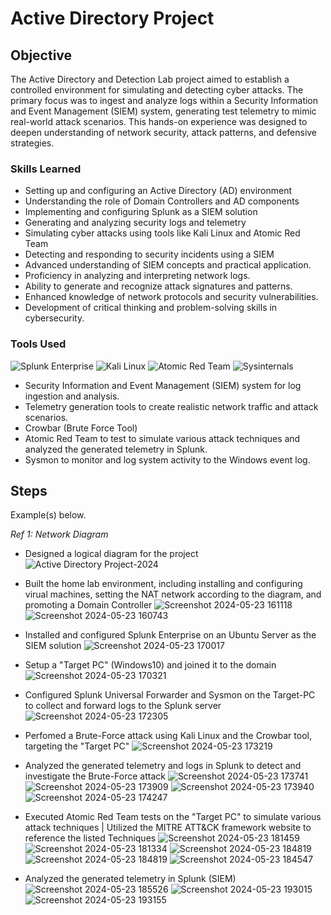 # Active Directory Project

## Objective

The Active Directory and Detection Lab project aimed to establish a controlled environment for simulating and detecting cyber attacks. The primary focus was to ingest and analyze logs within a Security Information and Event Management (SIEM) system, generating test telemetry to mimic real-world attack scenarios. This hands-on experience was designed to deepen understanding of network security, attack patterns, and defensive strategies.

### Skills Learned

- Setting up and configuring an Active Directory (AD) environment
- Understanding the role of Domain Controllers and AD components
- Implementing and configuring Splunk as a SIEM solution
- Generating and analyzing security logs and telemetry
- Simulating cyber attacks using tools like Kali Linux and Atomic Red Team
- Detecting and responding to security incidents using a SIEM
- Advanced understanding of SIEM concepts and practical application.
- Proficiency in analyzing and interpreting network logs.
- Ability to generate and recognize attack signatures and patterns.
- Enhanced knowledge of network protocols and security vulnerabilities.
- Development of critical thinking and problem-solving skills in cybersecurity.

### Tools Used

![Splunk Enterprise](https://img.shields.io/badge/Splunk_Enterprise-000000?style=for-the-badge&logo=splunk&logoColor=white)
![Kali Linux](https://img.shields.io/badge/Kali_Linux-557C94?style=for-the-badge&logo=kali-linux&logoColor=white)
![Atomic Red Team](https://img.shields.io/badge/Atomic_Red_Team-B22222?style=for-the-badge&logo=atom&logoColor=white)
![Sysinternals](https://img.shields.io/badge/Sysinternals-0078D4?style=for-the-badge&logo=microsoft&logoColor=white)
- Security Information and Event Management (SIEM) system for log ingestion and analysis.
- Telemetry generation tools to create realistic network traffic and attack scenarios.
- Crowbar (Brute Force Tool)
- Atomic Red Team to test to simulate various attack techniques and analyzed the generated telemetry in Splunk.
- Sysmon to monitor  and log system activity to the Windows event log.

## Steps

Example(s) below.

*Ref 1: Network Diagram*
*  Designed a logical diagram for the project
![Active Directory Project-2024](https://github.com/quinnran76/Detection-Lab/assets/58571908/048f3cef-cd1f-4853-936a-9b450f9caab1)



*  Built the home lab environment, including installing and configuring virual machines, setting the NAT network according to the diagram, and promoting a Domain Controller
![Screenshot 2024-05-23 161118](https://github.com/quinnran76/Detection-Lab/assets/58571908/0911104c-9878-4d54-a7d7-d7b87cc105ff)
![Screenshot 2024-05-23 160743](https://github.com/quinnran76/Detection-Lab/assets/58571908/620ad46c-56e0-484a-8bf9-4cc0e544bf83)



*  Installed and configured Splunk Enterprise on an Ubuntu Server as the SIEM solution
![Screenshot 2024-05-23 170017](https://github.com/quinnran76/Detection-Lab/assets/58571908/a70588fb-6c8a-47d9-9c71-68a23c96bc2d)



*  Setup a "Target PC" (Windows10) and joined it to the domain
![Screenshot 2024-05-23 170321](https://github.com/quinnran76/Detection-Lab/assets/58571908/b99ea284-fae8-4b5d-9b3c-d25f75561e77)



*  Configured Splunk Universal Forwarder and Sysmon on the Target-PC to collect and forward logs to the Splunk server
![Screenshot 2024-05-23 172305](https://github.com/quinnran76/Detection-Lab/assets/58571908/b9eb89ed-9cfe-412d-9b4a-7393e62d8f16)



*  Perfomed a Brute-Force attack using Kali Linux and the Crowbar tool, targeting the "Target PC"
![Screenshot 2024-05-23 173219](https://github.com/quinnran76/Detection-Lab/assets/58571908/69553083-b7b4-43fd-8b1a-615ded77a56f)




*  Analyzed the generated telemetry and logs in Splunk to detect and investigate the Brute-Force attack
![Screenshot 2024-05-23 173741](https://github.com/quinnran76/Detection-Lab/assets/58571908/a391f554-5667-4db0-8019-428afa2e92b6)
![Screenshot 2024-05-23 173909](https://github.com/quinnran76/Detection-Lab/assets/58571908/2dca5762-3425-4cd2-bb3c-fce4155a5a48)
![Screenshot 2024-05-23 173940](https://github.com/quinnran76/Detection-Lab/assets/58571908/553d6e98-c569-403b-a928-5c380589a9b2)
![Screenshot 2024-05-23 174247](https://github.com/quinnran76/Detection-Lab/assets/58571908/338183ec-b6e4-432a-b89c-1e1c04e3f047)



*  Executed Atomic Red Team tests on the "Target PC" to simulate various attack techniques | Utilized the MITRE ATT&CK framework website to reference the listed Techniques
![Screenshot 2024-05-23 181459](https://github.com/quinnran76/Detection-Lab/assets/58571908/e2360df4-05b9-4ac6-882c-74e56094cfe9)
![Screenshot 2024-05-23 181334](https://github.com/quinnran76/Detection-Lab/assets/58571908/e0708fe1-bf9f-4b72-81d8-99590660e095)
![Screenshot 2024-05-23 184819](https://github.com/quinnran76/Detection-Lab/assets/58571908/33a3cb4d-e077-40e5-80dd-16d3c2421925)
![Screenshot 2024-05-23 184819](https://github.com/quinnran76/Detection-Lab/assets/58571908/e91a40c2-e3c4-4332-8ee4-d71837c2df43)
![Screenshot 2024-05-23 184547](https://github.com/quinnran76/Detection-Lab/assets/58571908/49614ea8-5f3c-4de8-97cc-e6c91b9f9db2)


*  Analyzed the generated telemetry in Splunk (SIEM)
![Screenshot 2024-05-23 185526](https://github.com/quinnran76/Detection-Lab/assets/58571908/5b44a512-c658-48c6-a366-8ab68dc85602)
![Screenshot 2024-05-23 193015](https://github.com/quinnran76/Detection-Lab/assets/58571908/073e6441-18f2-484e-a7bd-7f0167931395)
![Screenshot 2024-05-23 193155](https://github.com/quinnran76/Detection-Lab/assets/58571908/18939f32-f92d-4094-bb21-8a8b72c886c2)








 

